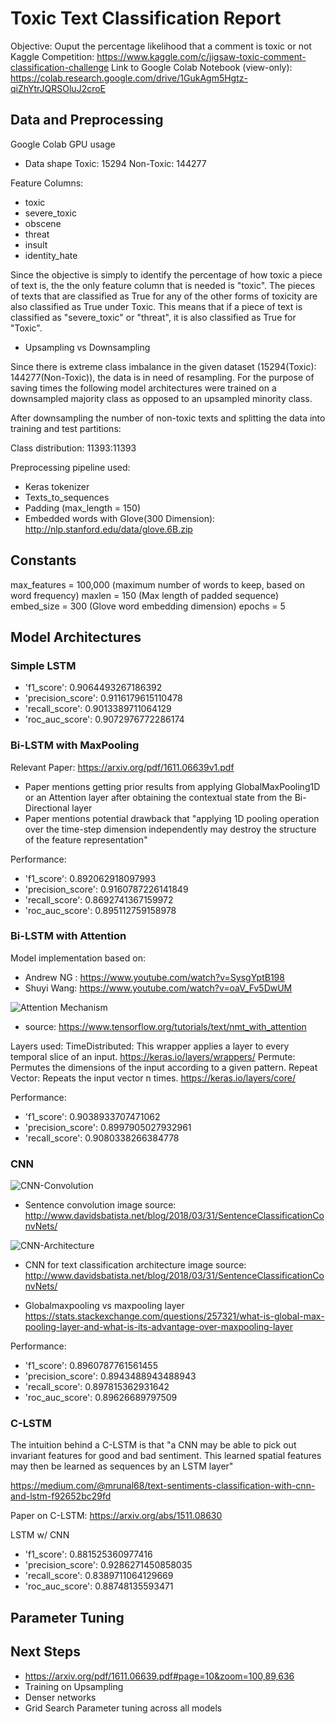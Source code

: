 # Toxic Text Classification Report

Objective: Ouput the percentage likelihood that a comment is toxic or not
Kaggle Competition: https://www.kaggle.com/c/jigsaw-toxic-comment-classification-challenge
Link to Google Colab Notebook (view-only): https://colab.research.google.com/drive/1GukAgm5Hgtz-qiZhYtrJQRSOluJ2croE

## Data and Preprocessing
Google Colab GPU usage

- Data shape
Toxic: 15294
Non-Toxic: 144277

Feature Columns:
- toxic
- severe_toxic
- obscene
- threat
- insult
- identity_hate

Since the objective is simply to identify the percentage of how toxic a piece of text is, the the only feature column that is needed is "toxic". The pieces of texts that are classified as True for any of the other forms of toxicity are also classified as True under Toxic. This means that if a piece of text is classified as "severe_toxic" or "threat", it is also classified as True for "Toxic".


- Upsampling vs Downsampling

Since there is extreme class imbalance in the given dataset (15294(Toxic): 144277(Non-Toxic)), the data is in need of resampling. For the purpose of saving times the following model architectures were trained on a downsampled majority class as opposed to an upsampled minority class.

After downsampling the number of non-toxic texts and splitting the data into training and test partitions:

Class distribution: 11393:11393

Preprocessing pipeline used:
- Keras tokenizer
- Texts_to_sequences
- Padding (max_length = 150)
- Embedded words with Glove(300 Dimension): http://nlp.stanford.edu/data/glove.6B.zip


## Constants

max_features = 100,000 (maximum number of words to keep, based on word frequency)
maxlen = 150 (Max length of padded sequence)
embed_size = 300 (Glove word embedding dimension)
epochs = 5

## Model Architectures

### Simple LSTM

- 'f1_score': 0.9064493267186392
- 'precision_score': 0.9116179615110478
- 'recall_score': 0.9013389711064129
- 'roc_auc_score': 0.9072976772286174


### Bi-LSTM with MaxPooling

Relevant Paper: https://arxiv.org/pdf/1611.06639v1.pdf
- Paper mentions getting prior results from applying GlobalMaxPooling1D or an Attention layer after obtaining the contextual state from the Bi-Directional layer
- Paper mentions potential drawback that "applying 1D pooling operation over
the time-step dimension independently may destroy the structure of the feature representation"

Performance:
- 'f1_score': 0.892062918097993
- 'precision_score': 0.9160787226141849
- 'recall_score': 0.8692741367159972
- 'roc_auc_score': 0.895112759158978


### Bi-LSTM with Attention
Model implementation based on:
- Andrew NG : https://www.youtube.com/watch?v=SysgYptB198
- Shuyi Wang: https://www.youtube.com/watch?v=oaV_Fv5DwUM

![Attention Mechanism](https://www.tensorflow.org/images/seq2seq/attention_mechanism.jpg)
- source: https://www.tensorflow.org/tutorials/text/nmt_with_attention

Layers used:
TimeDistributed: This wrapper applies a layer to every temporal slice of an input.
https://keras.io/layers/wrappers/
Permute: Permutes the dimensions of the input according to a given pattern.
Repeat Vector: Repeats the input vector n times.
https://keras.io/layers/core/

Performance:
- 'f1_score': 0.9038933707471062
- 'precision_score': 0.8997905027932961
- 'recall_score': 0.9080338266384778


### CNN

![CNN-Convolution](http://www.davidsbatista.net/assets/images/2018-03-31-sentence_convolution-example.png)
- Sentence convolution image source: http://www.davidsbatista.net/blog/2018/03/31/SentenceClassificationConvNets/

![CNN-Architecture](https://miro.medium.com/max/2800/0*0efgxnFIaLTZ2qkY)
- CNN for text classification architecture image source: http://www.davidsbatista.net/blog/2018/03/31/SentenceClassificationConvNets/


- Globalmaxpooling vs maxpooling layer https://stats.stackexchange.com/questions/257321/what-is-global-max-pooling-layer-and-what-is-its-advantage-over-maxpooling-layer

Performance:
- 'f1_score': 0.8960787761561455
- 'precision_score': 0.8943488943488943
- 'recall_score': 0.897815362931642
- 'roc_auc_score': 0.89626689797509


### C-LSTM

The intuition behind a C-LSTM is that "a CNN may be able to pick out invariant features for good and bad sentiment. This learned spatial features may then be learned as sequences by an LSTM layer"

https://medium.com/@mrunal68/text-sentiments-classification-with-cnn-and-lstm-f92652bc29fd

Paper on C-LSTM: https://arxiv.org/abs/1511.08630

LSTM w/ CNN
- 'f1_score': 0.881525360977416
- 'precision_score': 0.9286271450858035
- 'recall_score': 0.8389711064129669
- 'roc_auc_score': 0.88748135593471




## Parameter Tuning


## Next Steps
- https://arxiv.org/pdf/1611.06639.pdf#page=10&zoom=100,89,636
- Training on Upsampling
- Denser networks
- Grid Search Parameter tuning across all models
